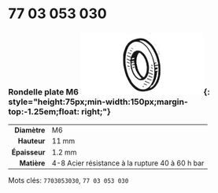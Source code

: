 # 77 03 053 030

### Rondelle plate M6 ![](../assets/images/parts/washer.png){: style="height:75px;min-width:150px;margin-top:-1.25em;float: right;"}

|   |   |
|---:|---|
**Diamètre** | M6
**Hauteur** |11 mm
**Épaisseur** |1.2 mm
**Matière** | 4-8 Acier résistance à la rupture 40 à 60 h bar

Mots clés: `7703053030`, `77 03 053 030`
